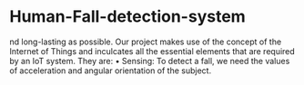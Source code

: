 # Human-Fall-detection-system
nd long-lasting as possible.  Our project makes use of the concept of the Internet of  Things and inculcates all the essential elements that are  required by an IoT system. They are:  • Sensing: To detect a fall, we need the values of  acceleration and angular orientation of the subject. 
